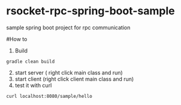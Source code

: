 # rsocket-rpc-spring-boot-sample
sample spring boot project for rpc communication


#How to
1. Build
```
gradle clean build
```
2. start server ( right click main class and run)
3. start client (right click client main class and run)
4. test it with curl
```
curl localhost:8080/sample/hello
```
